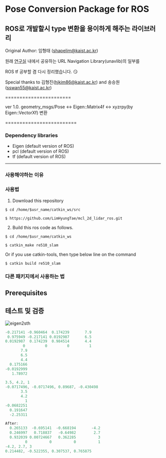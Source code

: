 # Pose Conversion Package for ROS

## ROS로 개발할시 type 변환을 용이하게 해주는 라이브러리



Original Author: 임형태 (shapelim@kaist.ac.kr)

원래 [연구실](http://urobot.kaist.ac.kr/) 내에서 공유하는 URL Navigation Library(unavlib)의 일부를 

ROS tf 공부할 겸 다시 정리했습니다. :smirk:

Special thanks to 김형진(hjkim86@kaist.ac.kr) and 송승원(sswan55@kaist.ac.kr)

=======================

ver 1.0. geometry_msgs/Pose <-> Eigen::Matrix4f <-> xyzrpy(by Eigen::VectorXf) 변환

=========================

### Dependency libraries

* Eigen (default version of ROS)
* pcl (default version of ROS)
* tf (default version of ROS)
---
### 사용해야하는 이유


### 사용법 

1. Download this repository 
<pre><code>$ cd /home/$usr_name/catkin_ws/src</code></pre>
<pre><code>$ https://github.com/LimHyungTae/mcl_2d_lidar_ros.git</code></pre>
2. Build this ros code as follows.
<pre><code>$ cd /home/$usr_name/catkin_ws</code></pre>
<pre><code>$ catkin_make re510_slam</code></pre>

Or if you use catkin-tools, then type below line on the command
<pre><code>$ catkin build re510_slam</code></pre>

### 다른 패키지에서 사용하는 법




Prerequisites
-----
## 테스트 및 검증

![eigen2sth](./img/eigen2sth.gif)

```cpp
-0.217141 -0.960464  0.174239       7.9
 0.975949 -0.217141 0.0192987       6.5
0.0192987  0.174239  0.984514       4.4
        0         0         0         1
       7.9
       6.5
       4.4
  0.175166
-0.0192999
   1.78972
```

```cpp
3.5, 4.2, 1
-0.0717496, -0.0717496, 0.89687, -0.430498
       3.5
       4.2
         1
-0.0682251
  0.191647
  -2.25311
```

```cpp
After: 
  0.265133  -0.695141  -0.668194       -4.2
  0.246997   0.718837   -0.64982        2.7
  0.932039 0.00724667   0.362285          3
         0          0          0          1
-4.2, 2.7, 3
0.214482, -0.522355, 0.307537, 0.765875
```
